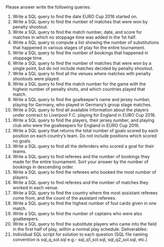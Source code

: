 Please answer write the following queries:
1. Write a SQL query to find the date EURO Cup 2016 started on.
2. Write a SQL query to find the number of matches that were won by penalty shootout.
3. Write a SQL query to find the match number, date, and score for matches in which
no stoppage time was added in the 1st half.
4. Write a SQL query to compute a list showing the number of substitutions that
happened in various stages of play for the entire tournament.
5. Write a SQL query to find the number of bookings that happened in stoppage time.
6. Write a SQL query to find the number of matches that were won by a single point, but
do not include matches decided by penalty shootout.
7. Write a SQL query to find all the venues where matches with penalty shootouts were
played.
8. Write a SQL query to find the match number for the game with the highest number of
penalty shots, and which countries played that match.
9. Write a SQL query to find the goalkeeper’s name and jersey number, playing for
Germany, who played in Germany’s group stage matches.
10. Write a SQL query to find all available information about the players under contract to
Liverpool F.C. playing for England in EURO Cup 2016.
11. Write a SQL query to find the players, their jersey number, and playing club who
were the goalkeepers for England in EURO Cup 2016.
12. Write a SQL query that returns the total number of goals scored by each position on
each country’s team. Do not include positions which scored no goals.
13. Write a SQL query to find all the defenders who scored a goal for their teams.
14. Write a SQL query to find referees and the number of bookings they made for the
entire tournament. Sort your answer by the number of bookings in descending order.
15. Write a SQL query to find the referees who booked the most number of players.
16. Write a SQL query to find referees and the number of matches they worked in each
venue.
17. Write a SQL query to find the country where the most assistant referees come from,
and the count of the assistant referees.
18. Write a SQL query to find the highest number of foul cards given in one match.
19. Write a SQL query to find the number of captains who were also goalkeepers.
20. Write a SQL query to find the substitute players who came into the field in the first
half of play, within a normal play schedule.
Deliverables:
1. Individual SQL script for solution to each question (SQL file naming convention is sql_q<question number>_sol.sql e.g.- sql_q1_sol.sql, sql_q2_sol.sql, etc.)